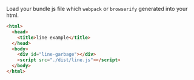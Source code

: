 
Load your bundle js file which `webpack` or `browserify` generated into your html.

```html
<html>
  <head>
    <title>line example</title>
  </head>
  <body>
    <div id="line-garbage"></div>
    <script src="./dist/line.js"></script>
  </body>
</html>
```
